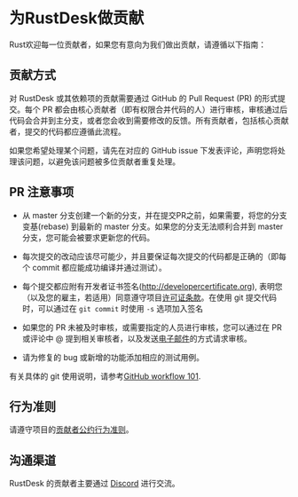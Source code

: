 # 为RustDesk做贡献

Rust欢迎每一位贡献者，如果您有意向为我们做出贡献，请遵循以下指南：

## 贡献方式

对 RustDesk 或其依赖项的贡献需要通过 GitHub 的 Pull Request (PR) 的形式提交。每个 PR 都会由核心贡献者（即有权限合并代码的人）进行审核，审核通过后代码会合并到主分支，或者您会收到需要修改的反馈。所有贡献者，包括核心贡献者，提交的代码都应遵循此流程。

如果您希望处理某个问题，请先在对应的 GitHub issue 下发表评论，声明您将处理该问题，以避免该问题被多位贡献者重复处理。

## PR 注意事项

- 从 master 分支创建一个新的分支，并在提交PR之前，如果需要，将您的分支 变基(rebase) 到最新的 master 分支。如果您的分支无法顺利合并到 master 分支，您可能会被要求更新您的代码。

- 每次提交的改动应该尽可能少，并且要保证每次提交的代码都是正确的（即每个 commit 都应能成功编译并通过测试）。

- 每个提交都应附有开发者证书签名(http://developercertificate.org), 表明您（以及您的雇主，若适用）同意遵守项目[许可证条款](../LICENCE)。在使用 git 提交代码时，可以通过在 `git commit` 时使用 `-s` 选项加入签名

- 如果您的 PR 未被及时审核，或需要指定的人员进行审核，您可以通过在 PR 或评论中 @ 提到相关审核者，以及发送[电子邮件](mailto:info@quickdesk.com)的方式请求审核。

- 请为修复的 bug 或新增的功能添加相应的测试用例。

有关具体的 git 使用说明，请参考[GitHub workflow 101](https://github.com/servo/servo/wiki/GitHub-workflow).

## 行为准则

请遵守项目的[贡献者公约行为准则](./CODE_OF_CONDUCT-ZH.md)。


## 沟通渠道

RustDesk 的贡献者主要通过 [Discord](https://discord.gg/nDceKgxnkV) 进行交流。
